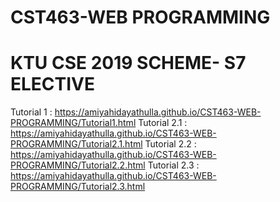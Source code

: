 # CST463-WEB PROGRAMMING
# KTU CSE 2019 SCHEME- S7 ELECTIVE
Tutorial 1 : https://amiyahidayathulla.github.io/CST463-WEB-PROGRAMMING/Tutorial1.html 
Tutorial 2.1 : https://amiyahidayathulla.github.io/CST463-WEB-PROGRAMMING/Tutorial2.1.html
Tutorial 2.2 : https://amiyahidayathulla.github.io/CST463-WEB-PROGRAMMING/Tutorial2.2.html
Tutorial 2.3 : https://amiyahidayathulla.github.io/CST463-WEB-PROGRAMMING/Tutorial2.3.html
